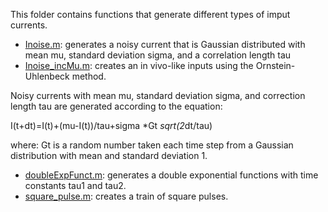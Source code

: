This folder contains functions that generate different types of imput currents.

- [Inoise.m](Inoise.m): generates a noisy current that is Gaussian distributed with mean mu, standard deviation sigma, and a correlation length tau
- [Inoise_incMu.m](Inoise_incMu.m): creates an in vivo-like inputs using the Ornstein-Uhlenbeck method.

Noisy currents with mean mu, standard deviation sigma, and correction length tau are generated according to the equation:

 I(t+dt)=I(t)+(mu-I(t))/tau+sigma *Gt *sqrt(2*dt/tau)
 
where: Gt is a random number taken each time step from a Gaussian distribution with mean and standard deviation 1.

- [doubleExpFunct.m](doubleExpFunct.m): generates a double exponential functions with time constants tau1 and tau2.
- [square_pulse.m](square_pulse.m): creates a train of square pulses.

